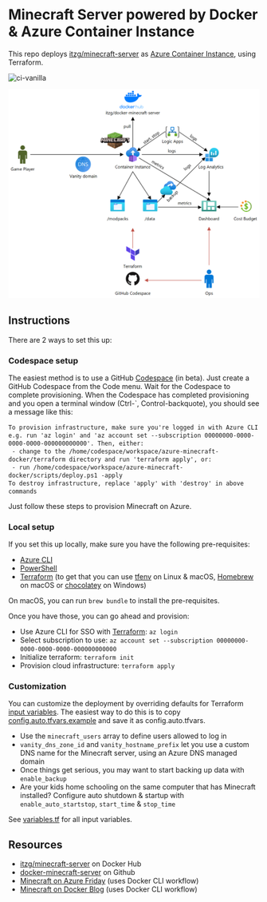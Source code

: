 # Minecraft Server powered by Docker & Azure Container Instance
This repo deploys [itzg/minecraft-server](https://hub.docker.com/r/itzg/minecraft-server) as [Azure Container Instance](https://azure.microsoft.com/en-us/services/container-instances/), using Terraform.

![ci-vanilla](https://github.com/geekzter/azure-minecraft-docker/workflows/ci-vanilla/badge.svg)

![alt text](./visuals/diagram.png "Diagram")

## Instructions
There are 2 ways to set this up:

### Codespace setup
The easiest method is to use a GitHub [Codespace](https://github.com/features/codespaces) (in beta). Just create a GitHub Codespace from the Code menu. Wait for the Codespace to complete provisioning. When the Codespace has completed provisioning and you open a terminal window (Ctrl-`, Control-backquote), you should see a message like this:
```
To provision infrastructure, make sure you're logged in with Azure CLI e.g. run 'az login' and 'az account set --subscription 00000000-0000-0000-0000-000000000000'. Then, either:
 - change to the /home/codespace/workspace/azure-minecraft-docker/terraform directory and run 'terraform apply', or:
 - run /home/codespace/workspace/azure-minecraft-docker/scripts/deploy.ps1 -apply
To destroy infrastructure, replace 'apply' with 'destroy' in above commands
```
Just follow these steps to provision Minecraft on Azure.
### Local setup
If you set this up locally, make sure you have the following pre-requisites:
- [Azure CLI](http://aka.ms/azure-cli)
- [PowerShell](https://github.com/PowerShell/PowerShell#get-powershell)
- [Terraform](https://www.terraform.io/downloads.html) (to get that you can use [tfenv](https://github.com/tfutils/tfenv) on Linux & macOS, [Homebrew](https://github.com/hashicorp/homebrew-tap) on macOS or [chocolatey](https://chocolatey.org/packages/terraform) on Windows)

On macOS, you can run `brew bundle` to install the pre-requisites.

Once you have those, you can go ahead and provision:
- Use Azure CLI for SSO with [Terraform](https://registry.terraform.io/providers/hashicorp/azurerm/latest/docs/guides/azure_cli): `az login`
- Select subscription to use: `az account set --subscription 00000000-0000-0000-0000-000000000000`
- Initialize terraform: `terraform init`
- Provision cloud infrastructure: `terraform apply`

### Customization
You can customize the deployment by overriding defaults for Terraform [input variables](https://www.terraform.io/docs/configuration/variables.html). The easiest way to do this is to copy [config.auto.tfvars.example](./terraform/config.auto.tfvars.example) and save it as config.auto.tfvars.
- Use the `minecraft_users` array to define users allowed to log in
- `vanity_dns_zone_id` and `vanity_hostname_prefix` let you use a custom DNS name for the Minecraft server, using an Azure DNS managed domain
- Once things get serious, you may want to start backing up data with `enable_backup`
- Are your kids home schooling on the same computer that has Minecraft installed? Configure auto shutdown & startup with `enable_auto_startstop`, `start_time` & `stop_time`

See [variables.tf](./terraform/variables.tf) for all input variables.


## Resources
- [itzg/minecraft-server](https://hub.docker.com/r/itzg/minecraft-server) on Docker Hub
- [docker-minecraft-server](https://github.com/itzg/docker-minecraft-server) on Github
- [Minecraft on Azure Friday](https://www.youtube.com/watch?v=2D8FTi-Zvt0) (uses Docker CLI workflow)
- [Minecraft on Docker Blog](https://www.docker.com/blog/deploying-a-minecraft-docker-server-to-the-cloud/) (uses Docker CLI workflow)